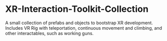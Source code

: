 # XR-Interaction-Toolkit-Collection
A small collection of prefabs and objects to bootstrap XR development. Includes VR Rig with teleportation, continuous movement and climbing, and other interactables, such as working guns.
